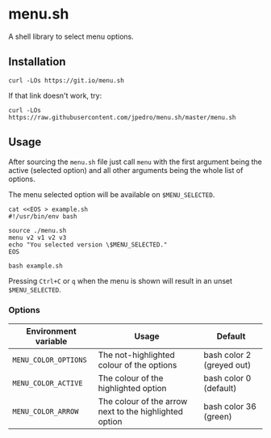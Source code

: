 # menu.sh

A shell library to select menu options.


## Installation

```
curl -LOs https://git.io/menu.sh
```

If that link doesn't work, try:
```
curl -LOs https://raw.githubusercontent.com/jpedro/menu.sh/master/menu.sh
```


## Usage

After sourcing the `menu.sh` file just call `menu` with the first
argument being the active (selected option) and all other arguments
being the whole list of options.

The menu selected option will be available on `$MENU_SELECTED`.

```
cat <<EOS > example.sh
#!/usr/bin/env bash

source ./menu.sh
menu v2 v1 v2 v3
echo "You selected version \$MENU_SELECTED."
EOS

bash example.sh
```

Pressing `Ctrl+C` or `q` when the menu is shown will result in an unset
`$MENU_SELECTED`.


### Options

| Environment variable    | Usage                                                     | Default                   |
|-------------------------|-----------------------------------------------------------|-------------------------- |
| `MENU_COLOR_OPTIONS`    | The not-highlighted colour of the options                 | bash color 2 (greyed out) |
| `MENU_COLOR_ACTIVE`     | The colour of the highlighted option                      | bash color 0 (default)    |
| `MENU_COLOR_ARROW`      | The colour of the arrow next to the highlighted option    | bash color 36 (green)     |
